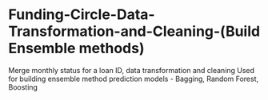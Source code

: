 # Funding-Circle-Data-Transformation-and-Cleaning-(Build Ensemble methods)


Merge monthly status for a loan ID, data transformation and cleaning
Used for building ensemble method prediction models - Bagging, Random Forest, Boosting
